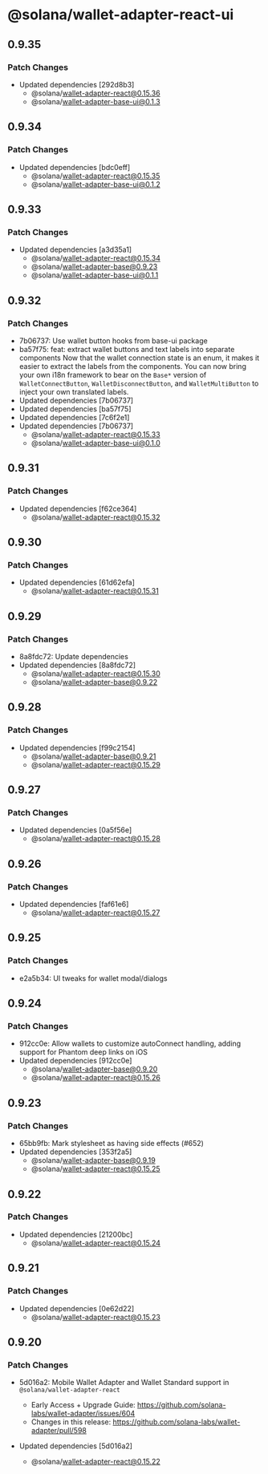 # @solana/wallet-adapter-react-ui

## 0.9.35

### Patch Changes

-   Updated dependencies [292d8b3]
    -   @solana/wallet-adapter-react@0.15.36
    -   @solana/wallet-adapter-base-ui@0.1.3

## 0.9.34

### Patch Changes

-   Updated dependencies [bdc0eff]
    -   @solana/wallet-adapter-react@0.15.35
    -   @solana/wallet-adapter-base-ui@0.1.2

## 0.9.33

### Patch Changes

-   Updated dependencies [a3d35a1]
    -   @solana/wallet-adapter-react@0.15.34
    -   @solana/wallet-adapter-base@0.9.23
    -   @solana/wallet-adapter-base-ui@0.1.1

## 0.9.32

### Patch Changes

-   7b06737: Use wallet button hooks from base-ui package
-   ba57f75: feat: extract wallet buttons and text labels into separate components
    Now that the wallet connection state is an enum, it makes it easier to extract the labels from the components. You can now bring your own i18n framework to bear on the `Base*` version of `WalletConnectButton`, `WalletDisconnectButton`, and `WalletMultiButton` to inject your own translated labels.
-   Updated dependencies [7b06737]
-   Updated dependencies [ba57f75]
-   Updated dependencies [7c6f2e1]
-   Updated dependencies [7b06737]
    -   @solana/wallet-adapter-react@0.15.33
    -   @solana/wallet-adapter-base-ui@0.1.0

## 0.9.31

### Patch Changes

-   Updated dependencies [f62ce364]
    -   @solana/wallet-adapter-react@0.15.32

## 0.9.30

### Patch Changes

-   Updated dependencies [61d62efa]
    -   @solana/wallet-adapter-react@0.15.31

## 0.9.29

### Patch Changes

-   8a8fdc72: Update dependencies
-   Updated dependencies [8a8fdc72]
    -   @solana/wallet-adapter-react@0.15.30
    -   @solana/wallet-adapter-base@0.9.22

## 0.9.28

### Patch Changes

-   Updated dependencies [f99c2154]
    -   @solana/wallet-adapter-base@0.9.21
    -   @solana/wallet-adapter-react@0.15.29

## 0.9.27

### Patch Changes

-   Updated dependencies [0a5f56e]
    -   @solana/wallet-adapter-react@0.15.28

## 0.9.26

### Patch Changes

-   Updated dependencies [faf61e6]
    -   @solana/wallet-adapter-react@0.15.27

## 0.9.25

### Patch Changes

-   e2a5b34: UI tweaks for wallet modal/dialogs

## 0.9.24

### Patch Changes

-   912cc0e: Allow wallets to customize autoConnect handling, adding support for Phantom deep links on iOS
-   Updated dependencies [912cc0e]
    -   @solana/wallet-adapter-base@0.9.20
    -   @solana/wallet-adapter-react@0.15.26

## 0.9.23

### Patch Changes

-   65bb9fb: Mark stylesheet as having side effects (#652)
-   Updated dependencies [353f2a5]
    -   @solana/wallet-adapter-base@0.9.19
    -   @solana/wallet-adapter-react@0.15.25

## 0.9.22

### Patch Changes

-   Updated dependencies [21200bc]
    -   @solana/wallet-adapter-react@0.15.24

## 0.9.21

### Patch Changes

-   Updated dependencies [0e62d22]
    -   @solana/wallet-adapter-react@0.15.23

## 0.9.20

### Patch Changes

-   5d016a2: Mobile Wallet Adapter and Wallet Standard support in `@solana/wallet-adapter-react`

    -   Early Access + Upgrade Guide: https://github.com/solana-labs/wallet-adapter/issues/604
    -   Changes in this release: https://github.com/solana-labs/wallet-adapter/pull/598

-   Updated dependencies [5d016a2]
    -   @solana/wallet-adapter-react@0.15.22
